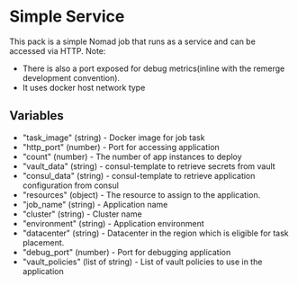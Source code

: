# Simple Service

This pack is a simple Nomad job that runs as a service and can be accessed via HTTP. 
Note:
- There is also a port exposed for debug metrics(inline with the remerge development convention).
- It uses docker host network type


## Variables

- "task_image" (string) - Docker image for job task
- "http_port" (number) - Port for accessing application
- "count" (number) - The number of app instances to deploy
- "vault_data" (string) - consul-template to retrieve secrets from vault
- "consul_data" (string) - consul-template to retrieve application configuration from consul
- "resources" (object) - The resource to assign to the application.
- "job_name" (string) - Application name
- "cluster" (string) - Cluster name
- "environment" (string) - Application environment
- "datacenter" (string) - Datacenter in the region which is eligible for task placement.
- "debug_port" (number) - Port for debugging application
- "vault_policies" (list of string) - List of vault policies to use in the application
